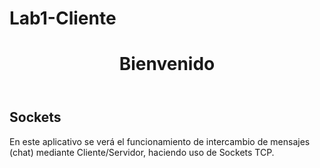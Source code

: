 # Lab1-Cliente

<!DOCTYPE html>
<html lang="es">

 <head>
   <meta charset="UTF-8">
 </head>

 <body>
    <header>
       <h1>Bienvenido</h1>
    </header>
	<h2>Sockets</h2>
	<p>En este aplicativo se verá el funcionamiento de intercambio de mensajes (chat) mediante Cliente/Servidor, haciendo uso de Sockets TCP. </p>
 </body>
</html>
